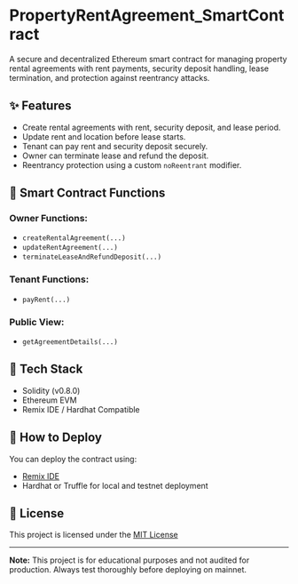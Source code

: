 # PropertyRentAgreement_SmartContract
A secure and decentralized Ethereum smart contract for managing property rental agreements with rent payments, security deposit handling, lease termination, and protection against reentrancy attacks.

## ✨ Features

* Create rental agreements with rent, security deposit, and lease period.
* Update rent and location before lease starts.
* Tenant can pay rent and security deposit securely.
* Owner can terminate lease and refund the deposit.
* Reentrancy protection using a custom `noReentrant` modifier.

## 🤖 Smart Contract Functions

### Owner Functions:

* `createRentalAgreement(...)`
* `updateRentAgreement(...)`
* `terminateLeaseAndRefundDeposit(...)`

### Tenant Functions:

* `payRent(...)`

### Public View:

* `getAgreementDetails(...)`

## 🔧 Tech Stack

* Solidity (v0.8.0)
* Ethereum EVM
* Remix IDE / Hardhat Compatible

## 🚀 How to Deploy

You can deploy the contract using:

* [Remix IDE](https://remix.ethereum.org)
* Hardhat or Truffle for local and testnet deployment

## 📄 License

This project is licensed under the [MIT License](https://opensource.org/licenses/MIT)

---

**Note:** This project is for educational purposes and not audited for production. Always test thoroughly before deploying on mainnet.


